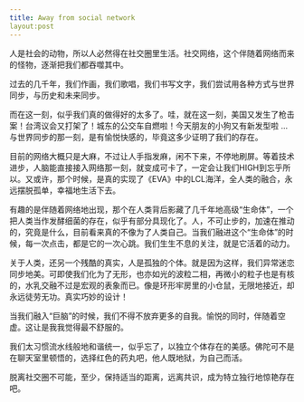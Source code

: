 ```yaml
---
title: Away from social network
layout:post
---
```


人是社会的动物，所以人必然得在社交圈里生活。社交网络，这个伴随着网络而来的怪物，逐渐把我们都吞噬其中。

过去的几千年，我们作画，我们歌唱，我们书写文字，我们尝试用各种方式与世界同步，与历史和未来同步。

而在这一刻，似乎我们真的做得好的太多了。哇，就在这一刻，美国又发生了枪击案！台湾议会又打架了！城东的公交车自燃啦！今天朋友的小狗又有新发型啦 ... 与世界同步的那一刻，是有愉悦快感的，毕竟这多少证明了我们的存在。

目前的网络大概只是大麻，不过让人手指发麻，闲不下来，不停地刷屏。等着技术进步，人脑能直接接入网络那一刻，就变成可卡了，一定会让我们HIGH到忘乎所以。又或许，那个时候，是真的实现了《EVA》中的LCL海洋，全人类的融合，永远摆脱孤单，幸福地生活下去。

有趣的是伴随着网络地出现，那个在人类背后影藏了几千年地高级“生命体”，一个把人类当作发酵细菌的存在，似乎有部分具现化了。人，不可止步的，加速在推动的，究竟是什么，目前看来真的不像为了人类自己。当我们融进这个“生命体”的时候，每一次点击，都是它的一次心跳。我们生生不息的关注，就是它活着的动力。

关于人类，还另一个残酷的真实，人是孤独的个体。就是因为这样，我们异常迷恋同步地美。可即使我们化为了无形，也亦如光的波粒二相，再微小的粒子也是有核的，水乳交融不过是宏观的表象而已。像是环形牢房里的小仓鼠，无限地接近，却永远徒劳无功。真实巧妙的设计！

当我们融入“巨脑”的时候，我们不得不放弃更多的自我。愉悦的同时，伴随着空虚。这让是我我觉得最不舒服的。

我们太习惯流水线般地和谐统一，似乎忘了，以独立个体存在的美感。佛陀可不是在聊天室里顿悟的，选择红色的药丸吧，他人既地狱，为自己而活。

脱离社交圈不可能，至少，保持适当的距离，远离共识，成为特立独行地惊艳存在吧。





